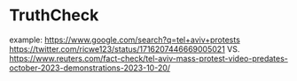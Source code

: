# TruthCheck
example: https://www.google.com/search?q=tel+aviv+protests https://twitter.com/ricwe123/status/1716207446669005021 VS. https://www.reuters.com/fact-check/tel-aviv-mass-protest-video-predates-october-2023-demonstrations-2023-10-20/

